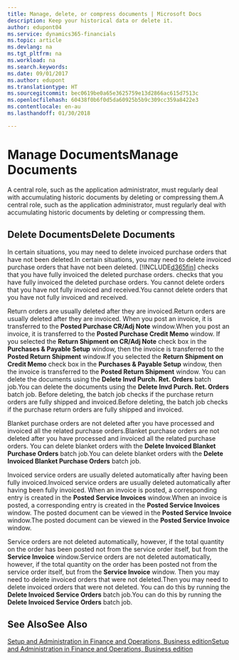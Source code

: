 ```yaml
---
title: Manage, delete, or compress documents | Microsoft Docs
description: Keep your historical data or delete it.
author: edupont04
ms.service: dynamics365-financials
ms.topic: article
ms.devlang: na
ms.tgt_pltfrm: na
ms.workload: na
ms.search.keywords: 
ms.date: 09/01/2017
ms.author: edupont
ms.translationtype: HT
ms.sourcegitcommit: bec0619be0a65e3625759e13d2866ac615d7513c
ms.openlocfilehash: 60438f0b6f0d5da60925b5b9c309cc359a8422e3
ms.contentlocale: en-au
ms.lasthandoff: 01/30/2018

---
```

# <a name="manage-documents"></a><span data-ttu-id="c72c7-103">Manage Documents</span><span class="sxs-lookup"><span data-stu-id="c72c7-103">Manage Documents</span></span>
<span data-ttu-id="c72c7-104">A central role, such as the application administrator, must regularly deal with accumulating historic documents by deleting or compressing them.</span><span class="sxs-lookup"><span data-stu-id="c72c7-104">A central role, such as the application administrator, must regularly deal with accumulating historic documents by deleting or compressing them.</span></span>  

## <a name="delete-documents"></a><span data-ttu-id="c72c7-105">Delete Documents</span><span class="sxs-lookup"><span data-stu-id="c72c7-105">Delete Documents</span></span>
<span data-ttu-id="c72c7-106">In certain situations, you may need to delete invoiced purchase orders that have not been deleted.</span><span class="sxs-lookup"><span data-stu-id="c72c7-106">In certain situations, you may need to delete invoiced purchase orders that have not been deleted.</span></span> [!INCLUDE[d365fin](includes/d365fin_md.md)]<span data-ttu-id="c72c7-107"> checks that you have fully invoiced the deleted purchase orders.</span><span class="sxs-lookup"><span data-stu-id="c72c7-107"> checks that you have fully invoiced the deleted purchase orders.</span></span> <span data-ttu-id="c72c7-108">You cannot delete orders that you have not fully invoiced and received.</span><span class="sxs-lookup"><span data-stu-id="c72c7-108">You cannot delete orders that you have not fully invoiced and received.</span></span>  

<span data-ttu-id="c72c7-109">Return orders are usually deleted after they are invoiced.</span><span class="sxs-lookup"><span data-stu-id="c72c7-109">Return orders are usually deleted after they are invoiced.</span></span> <span data-ttu-id="c72c7-110">When you post an invoice, it is transferred to the **Posted Purchase CR/Adj Note** window.</span><span class="sxs-lookup"><span data-stu-id="c72c7-110">When you post an invoice, it is transferred to the **Posted Purchase Credit Memo** window.</span></span> <span data-ttu-id="c72c7-111">If you selected the **Return Shipment on CR/Adj Note** check box in the **Purchases & Payable Setup** window, then the invoice is transferred to the **Posted Return Shipment** window.</span><span class="sxs-lookup"><span data-stu-id="c72c7-111">If you selected the **Return Shipment on Credit Memo** check box in the **Purchases & Payable Setup** window, then the invoice is transferred to the **Posted Return Shipment** window.</span></span> <span data-ttu-id="c72c7-112">You can delete the documents using the **Delete Invd Purch. Ret. Orders** batch job.</span><span class="sxs-lookup"><span data-stu-id="c72c7-112">You can delete the documents using the **Delete Invd Purch. Ret. Orders** batch job.</span></span> <span data-ttu-id="c72c7-113">Before deleting, the batch job checks if the purchase return orders are fully shipped and invoiced.</span><span class="sxs-lookup"><span data-stu-id="c72c7-113">Before deleting, the batch job checks if the purchase return orders are fully shipped and invoiced.</span></span>  

<span data-ttu-id="c72c7-114">Blanket purchase orders are not deleted after you have processed and invoiced all the related purchase orders.</span><span class="sxs-lookup"><span data-stu-id="c72c7-114">Blanket purchase orders are not deleted after you have processed and invoiced all the related purchase orders.</span></span> <span data-ttu-id="c72c7-115">You can delete blanket orders with the **Delete Invoiced Blanket Purchase Orders** batch job.</span><span class="sxs-lookup"><span data-stu-id="c72c7-115">You can delete blanket orders with the **Delete Invoiced Blanket Purchase Orders** batch job.</span></span>  

<span data-ttu-id="c72c7-116">Invoiced service orders are usually deleted automatically after having been fully invoiced.</span><span class="sxs-lookup"><span data-stu-id="c72c7-116">Invoiced service orders are usually deleted automatically after having been fully invoiced.</span></span> <span data-ttu-id="c72c7-117">When an invoice is posted, a corresponding entry is created in the **Posted Service Invoices** window.</span><span class="sxs-lookup"><span data-stu-id="c72c7-117">When an invoice is posted, a corresponding entry is created in the **Posted Service Invoices** window.</span></span> <span data-ttu-id="c72c7-118">The posted document can be viewed in the **Posted Service Invoice** window.</span><span class="sxs-lookup"><span data-stu-id="c72c7-118">The posted document can be viewed in the **Posted Service Invoice** window.</span></span>  

<span data-ttu-id="c72c7-119">Service orders are not deleted automatically, however, if the total quantity on the order has been posted not from the service order itself, but from the **Service Invoice** window.</span><span class="sxs-lookup"><span data-stu-id="c72c7-119">Service orders are not deleted automatically, however, if the total quantity on the order has been posted not from the service order itself, but from the **Service Invoice** window.</span></span> <span data-ttu-id="c72c7-120">Then you may need to delete invoiced orders that were not deleted.</span><span class="sxs-lookup"><span data-stu-id="c72c7-120">Then you may need to delete invoiced orders that were not deleted.</span></span> <span data-ttu-id="c72c7-121">You can do this by running the **Delete Invoiced Service Orders** batch job.</span><span class="sxs-lookup"><span data-stu-id="c72c7-121">You can do this by running the **Delete Invoiced Service Orders** batch job.</span></span>  

## <a name="see-also"></a><span data-ttu-id="c72c7-122">See Also</span><span class="sxs-lookup"><span data-stu-id="c72c7-122">See Also</span></span>  
[<span data-ttu-id="c72c7-123">Setup and Administration in Finance and Operations, Business edition</span><span class="sxs-lookup"><span data-stu-id="c72c7-123">Setup and Administration in Finance and Operations, Business edition</span></span>](admin-setup-and-administration.md)  

